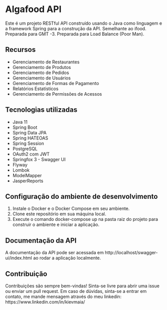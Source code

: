 # Algafood API
Este é um projeto RESTful API construído usando o Java como linguagem e a framework Spring para a construção da API. Semelhante ao ifood.
Preparada para GMT -3.
Preparada para Load Balance (Poor Man).

<h2>Recursos</h2>
<ul>
  <li>Gerenciamento de Restaurantes</li>
  <li>Gerenciamento de Produtos</li>
  <li>Gerenciamento de Pedidos</li>
  <li>Gerenciamento de Usuários</li>
  <li>Gerenciamento de Formas de Pagamento</li>
  <li>Relatórios Estatísticos</li>
  <li>Gerenciamento de Permissões de Acessos</li>
</ul>

<h2>Tecnologias utilizadas</h2>
<ul>
  <li>Java 11</li>
  <li>Spring Boot</li>
  <li>Spring Data JPA</li>
  <li>Spring HATEOAS</li>
  <li>Spring Session</li>
  <li>PostgreSQL</li>
  <li>OAuth2 com JWT</li>
  <li>Springfox 3 - Swagger UI</li>
  <li>Flyway</li>
  <li>Lombok</li>
  <li>ModelMapper</li>
  <li>JasperReports</li>
</ul>

<h2>Configuração do ambiente de desenvolvimento</h2>
<ol>
  <li>Instale o Docker e o Docker Compose em seu ambiente.</li>
  <li>Clone este repositório em sua máquina local.</li>
  <li>Execute o comando docker-compose up na pasta raiz do projeto para construir o ambiente e iniciar a aplicação.</li>
</ol>

<h2>Documentação da API</h2>
A documentação da API pode ser acessada em http://localhost/swagger-ui/index.html ao rodar a aplicação localmente.

<h2>Contribuição</h2>
Contribuições são sempre bem-vindas! Sinta-se livre para abrir uma issue ou enviar um pull request.
Em caso de dúvidas, sinta-se a entrar em contato, me mande mensagem através do meu linkedin:
https://www.linkedin.com/in/kievmaia/
